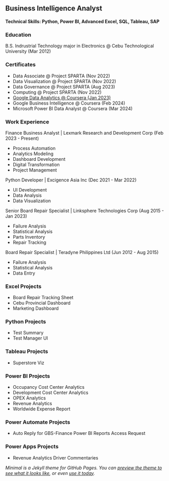 ## Business Intelligence Analyst

#### Technical Skills: Python, Power BI, Advanced Excel, SQL, Tableau, SAP

### Education
B.S. Indrustrial Technology major in Electronics @ Cebu Technological University (Mar 2012)

### Certificates
- Data Associate @ Project SPARTA (Nov 2022)
- Data Visualization @ Project SPARTA (Nov 2022)
- Data Governance @ Project SPARTA (Aug 2023)
- Computing @ Project SPARTA (Nov 2022)
- [Google Data Analytics @ Coursera (Jan 2023)](https://www.coursera.org/account/accomplishments/specialization/certificate/3TEW945THR6X)
- Google Business Intelligence @ Coursera (Feb 2024)
- Microsoft Power BI Data Analyst @ Coursera (Mar 2024)

### Work Experience
Finance Business Analyst | Lexmark Research and Development Corp (Feb 2023 - Present)
- Process Automation
- Analytics Modeling
- Dashboard Development
- Digital Transformation
- Project Management

Python Developer | Excigence Asia Inc (Dec 2021 - Mar 2022)
- UI Development
- Data Analysis
- Data Visualization

Senior Board Repair Specialist | Linksphere Technologies Corp (Aug 2015 - Jan 2023)
- Failure Analysis
- Statistical Analysis
- Parts Inventory
- Repair Tracking

Board Repair Specialist | Teradyne Philippines Ltd (Jun 2012 - Aug 2015)
- Failure Analysis
- Statistical Analysis
- Data Entry
  
### Excel Projects
- Board Repair Tracking Sheet
- Cebu Provincial Dashboard
- Marketing Dashboard
  
### Python Projects
- Test Summary
- Test Manager UI

### Tableau Projects
- Superstore Viz

### Power BI Projects
- Occupancy Cost Center Analytics
- Development Cost Center Analytics
- OPEX Analytics
- Revenue Analytics
- Worldwide Expense Report

### Power Automate Projects
- Auto Reply for GBS-Finance Power BI Reports Access Request

### Power Apps Projects
- Revenue Analytics Driver Commentaries

*Minimal is a Jekyll theme for GitHub Pages. You can [preview the theme to see what it looks like](https://greatcyan.github.io/Analytics-portfolio/), or even [use it today](#usage).*
